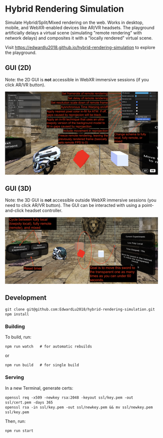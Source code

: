 # Hybrid Rendering Simulation

Simulate Hybrid/Split/Mixed rendering on the web. Works in desktop, mobile, and WebXR-enabled devices like AR/VR headsets.
The playground artificially delays a virtual scene (simulating "remote rendering" with network delays) and composites it
with a "locally rendered" virtual scene.

Visit https://edwardlu2018.github.io/hybrid-rendering-simulation to explore the playground.

## GUI (2D)
Note: the 2D GUI is __not__ accessible in WebXR immersive sessions (if you click AR/VR button).

![gui-2d](./images/gui-2d.png)

## GUI (3D)
Note: the 3D GUI is __not__ accessible outside WebXR immersive sessions (you need to click AR/VR button). The GUI can be
interacted with using a point-and-click headset controller.

![gui-2d](./images/gui-3d.png)

## Development
```
git clone git@github.com:EdwardLu2018/hybrid-rendering-simulation.git
npm install
```

### Building

To build, run:
```
npm run watch   # for automatic rebuilds
```
or
```
npm run build   # for single build
```


### Serving

In a new Terminal, generate certs:
```
openssl req -x509 -newkey rsa:2048 -keyout ssl/key.pem -out ssl/cert.pem -days 365
openssl rsa -in ssl/key.pem -out ssl/newkey.pem && mv ssl/newkey.pem ssl/key.pem
```

Then, run:
```
npm run start
```
